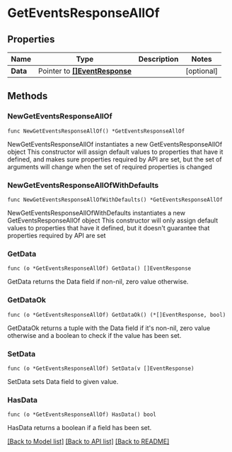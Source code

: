 # GetEventsResponseAllOf

## Properties

Name | Type | Description | Notes
------------ | ------------- | ------------- | -------------
**Data** | Pointer to [**[]EventResponse**](EventResponse.md) |  | [optional] 

## Methods

### NewGetEventsResponseAllOf

`func NewGetEventsResponseAllOf() *GetEventsResponseAllOf`

NewGetEventsResponseAllOf instantiates a new GetEventsResponseAllOf object
This constructor will assign default values to properties that have it defined,
and makes sure properties required by API are set, but the set of arguments
will change when the set of required properties is changed

### NewGetEventsResponseAllOfWithDefaults

`func NewGetEventsResponseAllOfWithDefaults() *GetEventsResponseAllOf`

NewGetEventsResponseAllOfWithDefaults instantiates a new GetEventsResponseAllOf object
This constructor will only assign default values to properties that have it defined,
but it doesn't guarantee that properties required by API are set

### GetData

`func (o *GetEventsResponseAllOf) GetData() []EventResponse`

GetData returns the Data field if non-nil, zero value otherwise.

### GetDataOk

`func (o *GetEventsResponseAllOf) GetDataOk() (*[]EventResponse, bool)`

GetDataOk returns a tuple with the Data field if it's non-nil, zero value otherwise
and a boolean to check if the value has been set.

### SetData

`func (o *GetEventsResponseAllOf) SetData(v []EventResponse)`

SetData sets Data field to given value.

### HasData

`func (o *GetEventsResponseAllOf) HasData() bool`

HasData returns a boolean if a field has been set.


[[Back to Model list]](../README.md#documentation-for-models) [[Back to API list]](../README.md#documentation-for-api-endpoints) [[Back to README]](../README.md)


